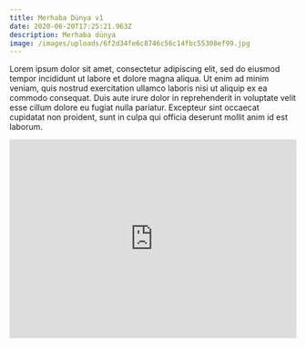 ```yaml
---
title: Merhaba Dünya v1
date: 2020-06-20T17:25:21.963Z
description: Merhaba dünya
image: /images/uploads/6f2d34fe6c8746c56c14fbc55308ef99.jpg
---
```

Lorem ipsum dolor sit amet, consectetur adipiscing elit, sed do eiusmod tempor incididunt ut labore et dolore magna aliqua. Ut enim ad minim veniam, quis nostrud exercitation ullamco laboris nisi ut aliquip ex ea commodo consequat. Duis aute irure dolor in reprehenderit in voluptate velit esse cillum dolore eu fugiat nulla pariatur. Excepteur sint occaecat cupidatat non proident, sunt in culpa qui officia deserunt mollit anim id est laborum.

<iframe height="350" style="width: 100%;" scrolling="no" title="header" src="https://codepen.io/HasanRs/embed/preview/rNxwjVN?height=265&theme-id=light&default-tab=css,result" frameborder="no" allowtransparency="true" allowfullscreen="true">
  See the Pen <a href='https://codepen.io/HasanRs/pen/rNxwjVN'>header</a> by Hasan B.
  (<a href='https://codepen.io/HasanRs'>@HasanRs</a>) on <a href='https://codepen.io'>CodePen</a>.
</iframe>